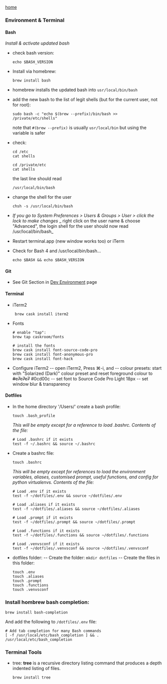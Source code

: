 [home](index.md)

### Environment & Terminal

#### Bash
_Install & activate updated bash_
- check bash version:
  ```
  echo $BASH_VERSION
  ```

- Install via homebrew:
  ```
  brew install bash
  ```

- homebrew installs the updated bash into `usr/local/bin/bash`

- add the new bash to the list of legit shells (but for the current user, not for root):
  ```
  sudo bash -c "echo $(brew --prefix)/bin/bash >> /private/etc/shells"
  ```

  note that `#(brew --prefix)` is usually `usr/local/bin` but using the variable is safer

- check:
  ```
  cd /etc
  cat shells

  cd /private/etc
  cat shells
  ```
  
  the last line should read
  ```
  /usr/local/bin/bash
  ```
  
- change the shell for the user
  ```
  chsh -s /usr/local/bin/bash
  ```
- _If you go to System Preferences > Users & Groups > User > click the lock to make changes_
  _ right click on the user name & choose "Advanced", the login shell for the user should now read /usr/local/bin/bash_

- Restart terminal.app (new window works too) or iTerm

- Check for Bash 4 and /usr/local/bin/bash...
  ```
  echo $BASH && echo $BASH_VERSION
  ```


#### Git
 - See Git Section in [Dev Environment](dev_env.md) page

#### Terminal

- iTerm2 
  ```
   brew cask install iterm2
  ```

- Fonts 
  ```
  # enable "tap":
  brew tap caskroom/fonts
  
  # install the fonts
  brew cask install font-source-code-pro
  brew cask install font-anonymous-pro
  brew cask install font-hack
  ```

- Configure iTerm2
 -- open iTerm2, Press ⌘-i, and 
 -- colour presets: start with "Solarized (Dark)" colour preset and reset foreground colour to ~~#c7c7c7~~ #0cd00c
 -- set font to Source Code Pro Light 18px
 -- set window blur & transparency


#### Dotfiles

- In the home directory '/Users/<username>' create a bash profile:
  ```
  touch .bash_profile
  ```

  _This will be empty except for a reference to load .bashrc. Contents of the file:_
  ```
  # Load .bashrc if it exists
  test -f ~/.bashrc && source ~/.bashrc
  ```

- Create a bashrc file:
  ```
  touch .bashrc
  ``` 

  _This will be empty except for references to load the environment variables, aliases, customised prompt, useful functions, and config for python virtualenvs. Contents of the file:_

  ```
  # Load .env if it exists
  test -f ~/dotfiles/.env && source ~/dotfiles/.env

  # Load .aliases if it exists
  test -f ~/dotfiles/.aliases && source ~/dotfiles/.aliases

  # Load .prompt if it exists
  test -f ~/dotfiles/.prompt && source ~/dotfiles/.prompt

  # Load .functions if it exists
  test -f ~/dotfiles/.functions && source ~/dotfiles/.functions

  # Load .venvsconf if it exists
  test -f ~/dotfiles/.venvsconf && source ~/dotfiles/.venvsconf
  ```

- dotfiles folder:
 -- Create the folder: `mkdir dotfiles`
 -- Create the files in this folder:
 
   ```
   touch .env
   touch .aliases
   touch .prompt
   touch .functions
   touch .venvsconf
   ```
 
 ### Install hombrew bash completion:
 
```
brew install bash-completion
```
And add the following to `/dotfiles/.env` file:
```
# Add tab completion for many Bash commands
[ -f /usr/local/etc/bash_completion ] && . /usr/local/etc/bash_completion
```

### Terminal Tools
 - tree: __tree__ is a recursive directory listing command that produces a depth indented listing of files. 
   ```
   brew install tree
   ```
